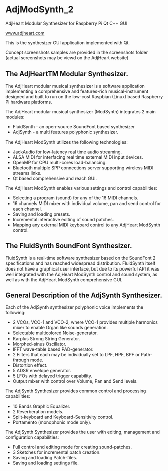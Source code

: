 # AdjModSynth_2
AdjHeart Modular Synthesizer for Raspberry Pi Qt C++ GUI

www.adjheart.com

This is the synthesizer GUI application implemented with Qt.

Concept screenshots samples are provided in the screenshots folder (actual screenshots may be viewd on the AdjHeart website)

## The AdjHeartTM Modular Synthesizer.

The AdjHeart modular musical synthesizer is a software application implementing a comprehensive and features-rich musical-instrument designed and built to run on the low-cost Raspbian (Linux) based Raspberry Pi hardware platforms.

The AdjHeart modular musical synthesizer (ModSynth)  integrates 2 main modules:

  - FluidSynth - an open-source SoundFont based synthesizer 
  - AdjSynth - a multi features polyphonic synthesizer.
  
The AdjHeart ModSynth utilizes the following technologies:

  - JackAudio for low-latency real time audio streaming.
  - ALSA MIDI for interfacing real time external MIDI input devices.
  - OpenMP for CPU multi-cores load-balancing.
  - Bluetooth multiple SPP connections server supporting wireless MIDI streams links. 
  - Qt based comprehensive and reach GUI.

The AdjHeart ModSynth enables various settings and control capabilities:

  - Selecting a program (sound) for any of the 16 MIDI channels.
  - 16 channels MIDI mixer with individual volume, pan and send control for each channel.
  - Saving and loading presets.
  - Incremental interactive editing of sound patches.
  - Mapping any external MIDI keyboard control to any AdjHeart ModSynth control.
  
## The FluidSynth SoundFont Synthesizer.

FluidSynth is a real-time software synthesizer based on the SoundFont 2 specifications and has reached widespread distribution. FluidSynth itself does not have a graphical user interface, but due to its powerful API it was well integrated with the AdjHeart ModSynth control and sound system, as well as with the AdjHeart ModSynth comprehensive GUI. 

## General Description of the AdjSynth Synthesizer.

Each of the AdjSynth synthesizer polyphonic voice implements the following:

  - 2 VCOs, VCO-1 and VCO-2, where VCO-1 provides multiple harmonics mixer to enable Organ like sounds generation.
  - Selectable  multicolored Noise-generator.
  - Karplus Strong String Generator.
  - Morphed-sinus Oscillator.
  - IFFT wave-table based PAD-generator.
  - 2 Filters that each may be individually set to LPF, HPF, BPF or Path-through mode.
  - Distortion effect.
  - 5 ADSR envelope generator.
  - 5 LFOs with delayed trigger capability.
  - Output mixer with control over Volume, Pan and Send levels.

The AdjSynth Synthesizer provides common control and processing capabilities:

  - 10 Bands Graphic Equalizer.
  - 2 Reverberation models.
  - Split-keyboard and Keyboard-Sensitivity control.
  - Portamento (monophonic mode only).

The AdjSynth Synthesizer provides the user with editing, management and configuration capabilities:

  - Full control and editing mode for creating sound-patches.
  - 3 Sketches for incremental patch creation.​ 
  - Saving and loading Patch-files.
  - Saving and loading settings file.
